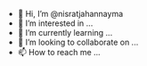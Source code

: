 - 👋 Hi, I’m @nisratjahannayma
- 👀 I’m interested in ...
- 🌱 I’m currently learning ...
- 💞️ I’m looking to collaborate on ...
- 📫 How to reach me ...

<!---
nisratjahannayma/nisratjahannayma is a ✨ special ✨ repository because its `README.md` (this file) appears on your GitHub profile.
You can click the Preview link to take a look at your changes.
--->

